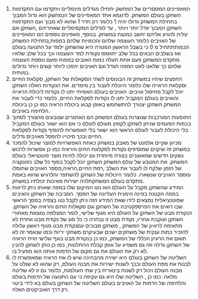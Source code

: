 1. המאפיינים המסםריים של המחשק יתחילו מגדלים מינמליים ויתקדמו עם התקדמות השחקן בעולם המשחק. לדוגמא אחד המאפיינים של הנמחשק הוא גדול המבוך בתחילת המשחק גדולו יהיה 1 כלומר רק חדר 1 שהוא לא מבוך ועם התקדמות השחקן המבוך יגדל יותר  ויותר , עד לגדלים המקסימליים שאחריהם ,השחקן אם יצליח להגיע אליהם יחשב כמנצח במשחק.
בנוסף,  מאפינים נוספים הם המאפיינים של האויבים כלומר העוצמה שלהם והכמויות שלהם במפות,בתחילת המשחק הכמותתתחיל מ 0 כי בשבל הראשון המטרה היא שהשחקן ילמד על התנועה בעולם ואז בשלבים הבאים בכל שלב יתווספו נקוודת למד העוצמה וכך בכל שלב שלאיו מתקדם המשחקן פעם אחת תעלה כמות האובים במפות ופעם נוספת העוצמה שלהם כך שלאט לאט המפה תגדל וגם האויבים יהפכו ליותר קשים ויותר גדולים כמותית. 
2. החפצים שיהיו במשחק זה הבונוסים לשתי הסקאלות של השחקן, סקלאת החיים וסקלאת הראייה שלו כלומר היוכלת לעבור בין מימדים. את הנקודות האלה השחקן יוכל לקבל מחיסול אויבים. האויבים בעולם האמיתי יתנו לו נקודות ליכולת הראייה והאויבים בעולם המקביל יתנו לו נקודות לסקלאת החיים, כלומר כדי לעבור את המשחק השחקן יצטרך להתשתמש באופן קבוע ביכולת הראיה כמו כן כן ביכולת הלחימה באויבים.
3. התופעות המורכבות שנוצרות בעולם המשחק הם האתגרים שנובעים מהצורך לסחוך בכמות הפעמים שניתן לשחקן לקפוץ מעולם לעולם כי אם הוא ישאר בעולם המקביל בלי היכולת לעבור לעולם הראשי הוא ישאר בלי האפשרות להוסיף נקודות לסקלאת החיים ובכך סיכוייו להפסל מאויבים גדלים.
4.  מכיוון שקיים אלמנט של מאבק  במשחק כאחת האפשרויות למוצר שיכול להמכר במשחק זה שיקוים שמוסיפים נקודות לסקלאת החים והראיה כמו כן אפשרות לרכוש נשקים חדשים שמאוצבים בצורה מיוחדת גם יכולה להיות מוצר פוטנציאלי בעולם המשחק. את המטבע של עולם המשחק השחקן יוכל לקבל בסוף כל שלב כפונקציה של הזמן שלקח לו לעבור את השלב ,רמת החיים,הראיה,מספר האויבים שחוסלו ומספר האויבים שנשארו. כלומר היכולות של השחקן להשתפר והלרגיש שהוא באמת מתקדם בעולם המשחקתלויה ישירות מאיכות יכולתיו במשחק.
5. המידע שהשחקן מקבל על העולם הוא נטו המיקום שלו במפה  שאותו ניתן לראות במפה הקטנה בפינה הימנית העליונה של המסך. הסביבה של השחקן והאיבים שפוטנציאלית נמצאים לידו שאת המידע הזה ניתן לקבל נטו בצפיה במסך הראשי שבו רואים את הפרספקטיבה של השחקן וגם סקאלות החים והראיה של השחקן. הנקודת מבט של השחקן על העולם היא מגוף שלישי, לומר המצלמה נמצאת מאחורי השחקן ועוקבת אחריו,  נקודת מבט זו נבחרה כי כל סוג של נקודת מבט אחרת לא מתאימה לראיון של המשחק , משחקן מבוכים עםנקודת מבט מגוף ראשון עלולה להזכיר כמות ענקית של משחקים ישנים שבעיקרם משחקי יריות וכמו שנאמר זה לא תואם את הרעיון הכללי של המשחק, כמו כן בנקודת מבט בגוף שלישי זווית הראיה של השחקן גדלה וזה גם משפיע על אופן קבלת ההחלטות, כמו כן נותן לשחקן להבין לא רק את העולם את גם מקום של הדמות אותה הוא מפעיל בו.
6. השליטה של השחקן בעולם היא ישירה מהבחינה שיש לו את הראיה שמאפשרת לו לבנות את מפת העולם ובכך לשנות ישירות את מבנה העולם, רק שהוא לא שולט על מבנה העולם ויכול רק לשנות בינארית בין שתי העולמות, כלומר גם זו לא שליטה מלאה. כמו כן , השליטה שלו היא גם עקיפה כי עם התנועה של הדמות בעולם והלחימה של הדמות על האויבים בעולם השליטה של השחקן בעולם  בא לידי ביטוי רק דרך האוביקטים האלה.

